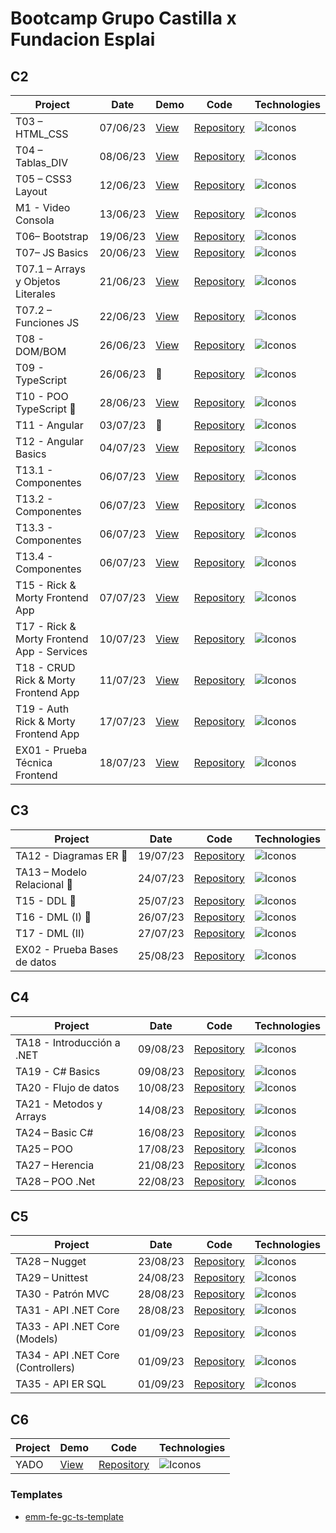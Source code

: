 # Bootcamp Grupo Castilla x Fundacion Esplai

## C2

| Project                                    | Date     | Demo                                                                | Code                                                                                                  | Technologies                                                                  |
| ------------------------------------------ | -------- | ------------------------------------------------------------------- | ----------------------------------------------------------------------------------------------------- | ----------------------------------------------------------------------------- |
| T03 – HTML_CSS                             | 07/06/23 | [View](https://emagrina.github.io/emm-fe-gc-t03-html-css-07-06-23/) | [Repository](https://github.com/emagrina/bootcamp-fe-gc/tree/main/c2/emm-fe-gc-t03-html-css-07-06-23) | <img alt="Iconos" src="https://skillicons.dev/icons?i=html,css&theme=light">  |
| T04 – Tablas_DIV                           | 08/06/23 | [View](https://emagrina.github.io/emm-fe-gc-t04-08-06-23/)          | [Repository](https://github.com/emagrina/bootcamp-fe-gc/tree/main/c2/emm-fe-gc-t04-08-06-23)          | <img alt="Iconos" src="https://skillicons.dev/icons?i=html,css&theme=light">  |
| T05 – CSS3 Layout                          | 12/06/23 | [View](https://emagrina.github.io/emm-fe-gc-t05-12-06-23/)          | [Repository](https://github.com/emagrina/bootcamp-fe-gc/tree/main/c2/emm-fe-gc-t05-12-06-23)          | <img alt="Iconos" src="https://skillicons.dev/icons?i=html,css&theme=light">  |
| M1 - Video Consola                         | 13/06/23 | [View](https://emagrina.github.io/emm-fe-gc-m01-13-06-23/)          | [Repository](https://github.com/emagrina/bootcamp-fe-gc/tree/main/c2/emm-fe-gc-m01-13-06-23)          | <img alt="Iconos" src="https://skillicons.dev/icons?i=html,css&theme=light">  |
| T06– Bootstrap                             | 19/06/23 | [View](https://emagrina.github.io/emm-fe-gc-t06-19-06-23/)          | [Repository](https://github.com/emagrina/bootcamp-fe-gc/tree/main/c2/emm-fe-gc-t06-19-06-23)          | <img alt="Iconos" src="https://skillicons.dev/icons?i=bootstrap&theme=light"> |
| T07– JS Basics                             | 20/06/23 | [View](https://emagrina.github.io/emm-fe-gc-t07-20-06-23/)          | [Repository](https://github.com/emagrina/bootcamp-fe-gc/tree/main/c2/emm-fe-gc-t07-20-06-23)          | <img alt="Iconos" src="https://skillicons.dev/icons?i=js&theme=light">        |
| T07.1 – Arrays y Objetos Literales         | 21/06/23 | [View](https://emagrina.github.io/emm-fe-gc-t07.1-21-06-23/)        | [Repository](https://github.com/emagrina/bootcamp-fe-gc/tree/main/c2/emm-fe-gc-t07.1-21-06-23)        | <img alt="Iconos" src="https://skillicons.dev/icons?i=js&theme=light">        |
| T07.2 – Funciones JS                       | 22/06/23 | [View](https://emagrina.github.io/emm-fe-gc-t07.2-22-06-23/)        | [Repository](https://github.com/emagrina/bootcamp-fe-gc/tree/main/c2/emm-fe-gc-t07.2-22-06-23)        | <img alt="Iconos" src="https://skillicons.dev/icons?i=js&theme=light">        |
| T08 - DOM/BOM                              | 26/06/23 | [View](https://emagrina.github.io/emm-fe-gc-t08-26-06-23/)          | [Repository](https://github.com/emagrina/bootcamp-fe-gc/tree/main/c2/emm-fe-gc-t08-26-06-23)          | <img alt="Iconos" src="https://skillicons.dev/icons?i=js,html&theme=light">   |
| T09 - TypeScript                           | 26/06/23 | 🙈                                                                  | [Repository](https://github.com/emagrina/bootcamp-fe-gc/tree/main/c2/emm-fe-gc-t09-26-06-23)          | <img alt="Iconos" src="https://skillicons.dev/icons?i=ts&theme=light">        |
| T10 - POO TypeScript 👥                    | 28/06/23 | [View](https://emagrina.github.io/team4-fe-gc-t09-28-06-23/)        | [Repository](https://github.com/emagrina/bootcamp-fe-gc/tree/main/c2/team4-fe-gc-t09-28-06-23)        | <img alt="Iconos" src="https://skillicons.dev/icons?i=ts&theme=light">        |
| T11 - Angular                              | 03/07/23 | 🙈                                                                  | [Repository](https://github.com/emagrina/bootcamp-fe-gc/tree/main/c2/emm-fe-gc-t11-03-07-23)          | <img alt="Iconos" src="https://skillicons.dev/icons?i=angular&theme=light">   |
| T12 - Angular Basics                       | 04/07/23 | [View](https://emagrina-calculator.netlify.app/)                    | [Repository](https://github.com/emagrina/bootcamp-fe-gc/tree/main/c2/emm-fe-gc-t12-04-07-23)          | <img alt="Iconos" src="https://skillicons.dev/icons?i=angular&theme=light">   |
| T13.1 - Componentes                        | 06/07/23 | [View](https://emagrina-emm-fe-gc-t35-1-06-07-23.netlify.app/)      | [Repository](https://github.com/emagrina/bootcamp-fe-gc/tree/main/c2/emm-fe-gc-t35.1-06-07-23)        | <img alt="Iconos" src="https://skillicons.dev/icons?i=angular&theme=light">   |
| T13.2 - Componentes                        | 06/07/23 | [View](https://emagrina-emm-fe-gc-t35-2-06-07-23.netlify.app/)      | [Repository](https://github.com/emagrina/bootcamp-fe-gc/tree/main/c2/emm-fe-gc-t35.2-06-07-23)        | <img alt="Iconos" src="https://skillicons.dev/icons?i=angular&theme=light">   |
| T13.3 - Componentes                        | 06/07/23 | [View](https://emagrina-emm-fe-gc-t35-3-06-07-23.netlify.app/)      | [Repository](https://github.com/emagrina/bootcamp-fe-gc/tree/main/c2/emm-fe-gc-t35.3-06-07-23)        | <img alt="Iconos" src="https://skillicons.dev/icons?i=angular&theme=light">   |
| T13.4 - Componentes                        | 06/07/23 | [View](https://emagrina-emm-fe-gc-t35-4-06-07-23.netlify.app/)      | [Repository](https://github.com/emagrina/bootcamp-fe-gc/tree/main/c2/emm-fe-gc-t35.4-06-07-23)        | <img alt="Iconos" src="https://skillicons.dev/icons?i=angular&theme=light">   |
| T15 - Rick & Morty Frontend App            | 07/07/23 | [View](https://main.d2a7mkj0oubaet.amplifyapp.com/)                 | [Repository](https://github.com/emagrina/bootcamp-fe-gc/tree/main/c2/emm-fe-gc-t15-07-07-23)          | <img alt="Iconos" src="https://skillicons.dev/icons?i=angular&theme=light">   |
| T17 - Rick & Morty Frontend App - Services | 10/07/23 | [View](https://main.d3oh690l4khlp7.amplifyapp.com/)                 | [Repository](https://github.com/emagrina/bootcamp-fe-gc/tree/main/c2/emm-fe-gc-t17-10-07-23)          | <img alt="Iconos" src="https://skillicons.dev/icons?i=angular&theme=light">   |
| T18 - CRUD Rick & Morty Frontend App       | 11/07/23 | [View](https://main.d1yzooehbdhfau.amplifyapp.com/)                 | [Repository](https://github.com/emagrina/bootcamp-fe-gc/tree/main/c2/emm-fe-gc-t18-11-07-23)          | <img alt="Iconos" src="https://skillicons.dev/icons?i=angular&theme=light">   |
| T19 - Auth Rick & Morty Frontend App       | 17/07/23 | [View](https://main.dcpuxppbr5h71.amplifyapp.com/)                  | [Repository](https://github.com/emagrina/bootcamp-fe-gc/tree/main/c2/emm-fe-gc-t19-17-07-23)          | <img alt="Iconos" src="https://skillicons.dev/icons?i=angular&theme=light">   |
| EX01 - Prueba Técnica Frontend             | 18/07/23 | [View](https://main.d2rijkp6h51cs.amplifyapp.com/)                  | [Repository](https://github.com/emagrina/bootcamp-fe-gc/tree/main/c2/emm-fe-gc-ex1-18-07-23)          | <img alt="Iconos" src="https://skillicons.dev/icons?i=angular&theme=light">   |

## C3

| Project                      | Date     | Code                                                                       | Technologies                                                              |
| ---------------------------- | -------- | -------------------------------------------------------------------------- | ------------------------------------------------------------------------- |
| TA12 - Diagramas ER 👥       | 19/07/23 | [Repository](https://github.com/emagrina/team3-fe-gc-t12-19-07-23)         | <img alt="Iconos" src="https://skillicons.dev/icons?i=mysql&theme=light"> |
| TA13 – Modelo Relacional 👥  | 24/07/23 | [Repository](https://github.com/emagrina/team3-fe-gc-t13-24-07-23)         | <img alt="Iconos" src="https://skillicons.dev/icons?i=mysql&theme=light"> |
| T15 - DDL 👥                 | 25/07/23 | [Repository](https://github.com/emagrina/team3-fe-gc-t15-25-07-23)         | <img alt="Iconos" src="https://skillicons.dev/icons?i=mysql&theme=light"> |
| T16 - DML (I) 👥             | 26/07/23 | [Repository](https://github.com/emagrina/emm-fe-gc-t16-26-07-23)           | <img alt="Iconos" src="https://skillicons.dev/icons?i=mysql&theme=light"> |
| T17 - DML (II)               | 27/07/23 | [Repository](https://github.com/emagrina/emm-fe-gc-t17-27-07-23/tree/main) | <img alt="Iconos" src="https://skillicons.dev/icons?i=mysql&theme=light"> |
| EX02 - Prueba Bases de datos | 25/08/23 | [Repository](https://github.com/emagrina/emm-fe-gc-ex2-25-08-23)           | <img alt="Iconos" src="https://skillicons.dev/icons?i=mysql&theme=light"> |

## C4

| Project                    | Date     | Code                                                             | Technologies                                                           |
| -------------------------- | -------- | ---------------------------------------------------------------- | ---------------------------------------------------------------------- |
| TA18 - Introducción a .NET | 09/08/23 | [Repository](https://github.com/emagrina/emm-fe-gc-t18-09-08-23) | <img alt="Iconos" src="https://skillicons.dev/icons?i=cs&theme=light"> |
| TA19 - C# Basics           | 09/08/23 | [Repository](https://github.com/emagrina/emm-fe-gc-t19-09-08-23) | <img alt="Iconos" src="https://skillicons.dev/icons?i=cs&theme=light"> |
| TA20 - Flujo de datos      | 10/08/23 | [Repository](https://github.com/emagrina/emm-fe-gc-t20-10-08-23) | <img alt="Iconos" src="https://skillicons.dev/icons?i=cs&theme=light"> |
| TA21 - Metodos y Arrays    | 14/08/23 | [Repository](https://github.com/emagrina/emm-fe-gc-t21-14-08-23) | <img alt="Iconos" src="https://skillicons.dev/icons?i=cs&theme=light"> |
| TA24 – Basic C#            | 16/08/23 | [Repository](https://github.com/emagrina/emm-fe-gc-t24-16-08-23) | <img alt="Iconos" src="https://skillicons.dev/icons?i=cs&theme=light"> |
| TA25 – POO                 | 17/08/23 | [Repository](https://github.com/emagrina/emm-fe-gc-t25-17-08-23) | <img alt="Iconos" src="https://skillicons.dev/icons?i=cs&theme=light"> |
| TA27 – Herencia            | 21/08/23 | [Repository](https://github.com/emagrina/emm-fe-gc-t27-21-08-23) | <img alt="Iconos" src="https://skillicons.dev/icons?i=cs&theme=light"> |
| TA28 – POO .Net            | 22/08/23 | [Repository](https://github.com/emagrina/emm-fe-gc-t28-22-08-23) | <img alt="Iconos" src="https://skillicons.dev/icons?i=cs&theme=light"> |

## C5

| Project                            | Date     | Code                                                             | Technologies                                                            |
| ---------------------------------- | -------- | ---------------------------------------------------------------- | ----------------------------------------------------------------------- |
| TA28 – Nugget                      | 23/08/23 | [Repository](https://github.com/emagrina/emm-fe-gc-t28-23-08-23) | <img alt="Iconos" src="https://skillicons.dev/icons?i=cs&theme=light">  |
| TA29 – Unittest                    | 24/08/23 | [Repository](https://github.com/emagrina/emm-fe-gc-t29-24-08-23) | <img alt="Iconos" src="https://skillicons.dev/icons?i=cs&theme=light">  |
| TA30 - Patrón MVC                  | 28/08/23 | [Repository](https://github.com/emagrina/emm-fe-gc-t30-28-08-23) | <img alt="Iconos" src="https://skillicons.dev/icons?i=net&theme=light"> |
| TA31 - API .NET Core               | 28/08/23 | [Repository](https://github.com/emagrina/emm-fe-gc-t31-28-08-23) | <img alt="Iconos" src="https://skillicons.dev/icons?i=net&theme=light"> |
| TA33 - API .NET Core (Models)      | 01/09/23 | [Repository](https://github.com/emagrina/emm-fe-gc-t33-01-09-23) | <img alt="Iconos" src="https://skillicons.dev/icons?i=net&theme=light"> |
| TA34 - API .NET Core (Controllers) | 01/09/23 | [Repository](https://github.com/emagrina/emm-fe-gc-t34-01-09-23) | <img alt="Iconos" src="https://skillicons.dev/icons?i=net&theme=light"> |
| TA35 - API ER SQL                  | 01/09/23 | [Repository](https://github.com/emagrina/emm-fe-gc-t35-01-09-23) | <img alt="Iconos" src="https://skillicons.dev/icons?i=net&theme=light"> |

## C6

| Project | Demo                                                | Code                                    | Technologies                                                                          |
| ------- | --------------------------------------------------- | --------------------------------------- | ------------------------------------------------------------------------------------- |
| YADO    | [View](https://main.d2cllapvi2wbve.amplifyapp.com/) | [Repository](https://github.com/YadoGo) | <img alt="Iconos" src="https://skillicons.dev/icons?i=angular,net,mysql&theme=light"> |

### Templates

- [emm-fe-gc-ts-template](https://github.com/emagrina/emm-fe-gc-ts-template)
